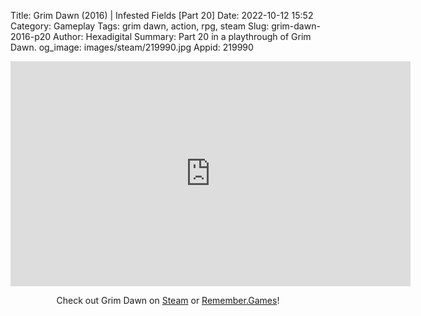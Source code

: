 Title: Grim Dawn (2016) | Infested Fields [Part 20]
Date: 2022-10-12 15:52
Category: Gameplay
Tags: grim dawn, action, rpg, steam
Slug: grim-dawn-2016-p20
Author: Hexadigital
Summary: Part 20 in a playthrough of Grim Dawn.
og_image: images/steam/219990.jpg
Appid: 219990

<center><iframe src="https://www.youtube.com/embed/5fLUvdnZafQ?feature=oembed" allow="accelerometer; autoplay; encrypted-media; gyroscope; picture-in-picture" width="640" height="360" frameborder="0"></iframe>

Check out Grim Dawn on [Steam](https://store.steampowered.com/app/219990/?curator_clanid=34633900) or [Remember.Games](https://remember.games/game/178/)!</center>